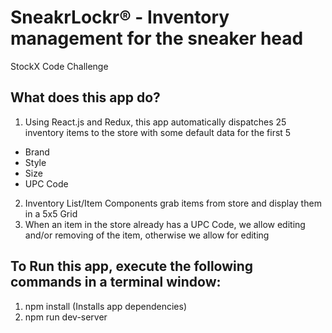 # SneakrLockr&reg; - Inventory management for the sneaker head
StockX Code Challenge

## What does this app do?

1. Using React.js and Redux, this app automatically dispatches 25 inventory items to the store with some default data for the first 5
* Brand
* Style
* Size
* UPC Code
2. Inventory List/Item Components grab items from store and display them in a 5x5 Grid
3. When an item in the store already has a UPC Code, we allow editing and/or removing of the item, otherwise we allow for editing

## To Run this app, execute the following commands in a terminal window:
1. npm install (Installs app dependencies)
2. npm run dev-server
